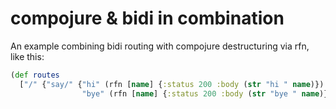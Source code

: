 # compojure & bidi in combination

An example combining bidi routing with compojure destructuring via rfn, like this:

```clj
(def routes
  ["/" {"say/" {"hi" (rfn [name] {:status 200 :body (str "hi " name)})
                "bye" (rfn [name] {:status 200 :body (str "bye " name)})}}])
```
